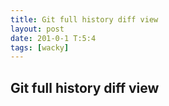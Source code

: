 ```yaml
---
title: Git full history diff view
layout: post
date: 201-0-1 T:5:4
tags: [wacky]
---
```

## Git full history diff view

